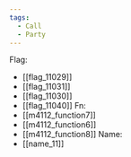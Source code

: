 ```yaml
---
tags:
  - Call
  - Party
---
```

Flag:
- [[flag_11029]]
- [[flag_11031]]
- [[flag_11030]]
- [[flag_11040]]
Fn:
- [[m4112_function7]]
- [[m4112_function6]]
- [[m4112_function8]]
Name:
- [[name_11]]
